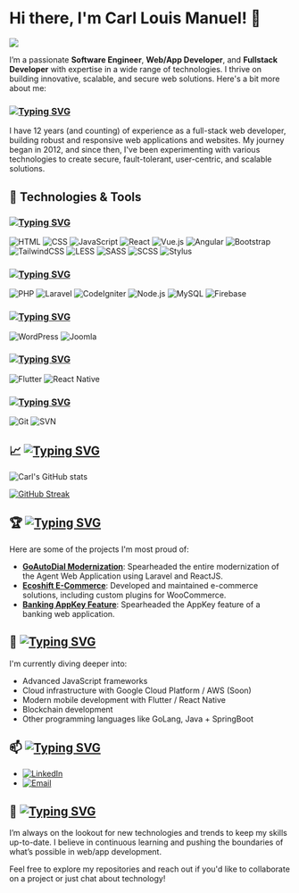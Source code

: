 # Hi there, I'm Carl Louis Manuel! 👋

![](https://komarev.com/ghpvc/?username=carlxaeron)

I’m a passionate **Software Engineer**, **Web/App Developer**, and **Fullstack Developer** with expertise in a wide range of technologies. I thrive on building innovative, scalable, and secure web solutions. Here's a bit more about me:

### [![Typing SVG](https://readme-typing-svg.demolab.com?font=IBM+Plex+Mono&weight=500&size=30&duration=6000&pause=1000&color=F7F7F7&width=435&lines=About+Me%3A)](https://carlxaeron.github.io)
I have 12 years (and counting) of experience as a full-stack web developer, building robust and responsive web applications and websites. My journey began in 2012, and since then, I've been experimenting with various technologies to create secure, fault-tolerant, user-centric, and scalable solutions.

## 🔧 Technologies & Tools

### [![Typing SVG](https://readme-typing-svg.demolab.com?font=IBM+Plex+Mono&weight=500&size=30&duration=6000&pause=1000&color=F7F7F7&width=435&lines=Frontend%20Development%3A)](https://carlxaeron.github.io)
![HTML](https://img.shields.io/badge/-HTML5-000?&logo=HTML5)
![CSS](https://img.shields.io/badge/-CSS3-000?&logo=CSS3)
![JavaScript](https://img.shields.io/badge/-JavaScript-000?&logo=JavaScript)
![React](https://img.shields.io/badge/-React-000?&logo=React)
![Vue.js](https://img.shields.io/badge/-Vue.js-000?&logo=Vue.js)
![Angular](https://img.shields.io/badge/-Angular-000?&logo=Angular)
![Bootstrap](https://img.shields.io/badge/-Bootstrap-000?&logo=Bootstrap)
![TailwindCSS](https://img.shields.io/badge/-TailwindCSS-000?&logo=TailwindCSS)
![LESS](https://img.shields.io/badge/-LESS-000?&logo=LESS)
![SASS](https://img.shields.io/badge/-SASS-000?&logo=SASS)
![SCSS](https://img.shields.io/badge/-SCSS-000?&logo=SASS)
![Stylus](https://img.shields.io/badge/-Stylus-000?&logo=Stylus)

### [![Typing SVG](https://readme-typing-svg.demolab.com?font=IBM+Plex+Mono&weight=500&size=30&duration=6000&pause=1000&color=F7F7F7&width=435&lines=Backend%20Development%3A)](https://carlxaeron.github.io)
![PHP](https://img.shields.io/badge/-PHP-000?&logo=PHP)
![Laravel](https://img.shields.io/badge/-Laravel-000?&logo=Laravel)
![CodeIgniter](https://img.shields.io/badge/-CodeIgniter-000?&logo=CodeIgniter)
![Node.js](https://img.shields.io/badge/-Node.js-000?&logo=Node.js)
![MySQL](https://img.shields.io/badge/-MySQL-000?&logo=MySQL)
![Firebase](https://img.shields.io/badge/-Firebase-000?&logo=Firebase)

### [![Typing SVG](https://readme-typing-svg.demolab.com?font=IBM+Plex+Mono&weight=500&size=30&duration=6000&pause=1000&color=F7F7F7&width=435&lines=CMS%3A)](https://carlxaeron.github.io)
![WordPress](https://img.shields.io/badge/-WordPress-000?&logo=WordPress)
![Joomla](https://img.shields.io/badge/-Joomla-000?&logo=Joomla)

### [![Typing SVG](https://readme-typing-svg.demolab.com?font=IBM+Plex+Mono&weight=500&size=30&duration=6000&pause=1000&color=F7F7F7&width=435&lines=Mobile%20Development%3A)](https://carlxaeron.github.io)
![Flutter](https://img.shields.io/badge/-Flutter-000?&logo=Flutter)
![React Native](https://img.shields.io/badge/-React%20Native-000?&logo=React)

### [![Typing SVG](https://readme-typing-svg.demolab.com?font=IBM+Plex+Mono&weight=500&size=30&duration=6000&pause=1000&color=F7F7F7&width=435&lines=Version%20Control%3A)](https://carlxaeron.github.io)
![Git](https://img.shields.io/badge/-Git-000?&logo=Git)
![SVN](https://img.shields.io/badge/-SVN-000?&logo=Subversion)

## 📈 [![Typing SVG](https://readme-typing-svg.demolab.com?font=IBM+Plex+Mono&weight=500&size=30&duration=6000&pause=1000&color=F7F7F7&width=435&lines=Gihub%20Stats%3A)](https://carlxaeron.github.io)

![Carl's GitHub stats](https://github-readme-stats.vercel.app/api?username=carlxaeron&show_icons=true&theme=radical)

[![GitHub Streak](https://github-readme-streak-stats.herokuapp.com?user=carlxaeron)](https://git.io/streak-stats)

## 🏆 [![Typing SVG](https://readme-typing-svg.demolab.com?font=IBM+Plex+Mono&weight=500&size=30&duration=6000&pause=1000&color=F7F7F7&width=435&lines=Projects)](https://carlxaeron.github.io)

Here are some of the projects I'm most proud of:

- [**GoAutoDial Modernization**](https://github.com/yourusername/goautodial-modernization): Spearheaded the entire modernization of the Agent Web Application using Laravel and ReactJS.
- [**Ecoshift E-Commerce**](https://github.com/yourusername/ecoshift-e-commerce): Developed and maintained e-commerce solutions, including custom plugins for WooCommerce.
- [**Banking AppKey Feature**](https://github.com/yourusername/ecoshift-e-commerce): Spearheaded the AppKey feature of a banking web application.

## 🌱 [![Typing SVG](https://readme-typing-svg.demolab.com?font=IBM+Plex+Mono&weight=500&size=30&duration=6000&pause=1000&color=F7F7F7&width=435&lines=Currently%20Learning)](https://carlxaeron.github.io)

I'm currently diving deeper into:

- Advanced JavaScript frameworks
- Cloud infrastructure with Google Cloud Platform / AWS (Soon)
- Modern mobile development with Flutter / React Native
- Blockchain development
- Other programming languages like GoLang, Java + SpringBoot

## 📫 [![Typing SVG](https://readme-typing-svg.demolab.com?font=IBM+Plex+Mono&weight=500&size=30&duration=6000&pause=1000&color=F7F7F7&width=435&lines=How%20To%20Reach%20Me)](https://carlxaeron.github.io)

- [![LinkedIn](https://img.shields.io/badge/-LinkedIn-0077B5?&logo=linkedin&logoColor=white&link=https://www.linkedin.com/in/carl-louis-manuel)](https://www.linkedin.com/in/carl-louis-manuel)
- [![Email](https://img.shields.io/badge/-Email-D14836?&logo=Gmail&logoColor=white&link=mailto:carllouismanuel09@gmail.com)](mailto:carllouismanuel09@gmail.com)

## 🎉 [![Typing SVG](https://readme-typing-svg.demolab.com?font=IBM+Plex+Mono&weight=500&size=30&duration=6000&pause=1000&color=F7F7F7&width=435&lines=Fun%20Fact)](https://carlxaeron.github.io)

I’m always on the lookout for new technologies and trends to keep my skills up-to-date. I believe in continuous learning and pushing the boundaries of what’s possible in web/app development.

Feel free to explore my repositories and reach out if you'd like to collaborate on a project or just chat about technology!
